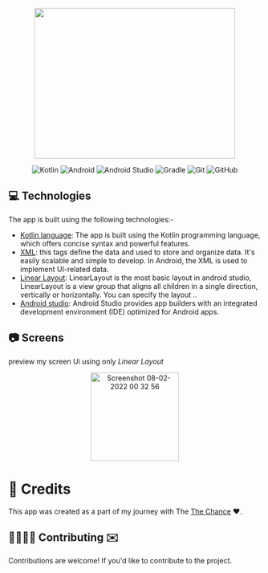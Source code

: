<p align="center">
  <img width ="400" height="300" src="https://github.com/shahlaa1212/Task_TokyoOlympicsApp_TheChance2/assets/74646502/1c522f07-3c7c-44fc-8499-0a2b976685e2.png">
</p>
<p align="center">
  <img src="https://img.shields.io/badge/kotlin-%237F52FF.svg?style=for-the-badge&logo=kotlin&logoColor=white" alt="Kotlin">
  <img src="https://img.shields.io/badge/Android-34A853.svg?style=for-the-badge&logo=Android&logoColor=white" alt="Android">
  <img src="https://img.shields.io/badge/Android%20Studio-3DDC84.svg?style=for-the-badge&logo=Android-Studio&logoColor=white" alt="Android Studio">
  <img src="https://img.shields.io/badge/Gradle-02303A.svg?style=for-the-badge&logo=Gradle&logoColor=white" alt="Gradle">
  <img src="https://img.shields.io/badge/git-%23F05033.svg?style=for-the-badge&logo=git&logoColor=white" alt="Git">
  <img src="https://img.shields.io/badge/github-%23121011.svg?style=for-the-badge&logo=github&logoColor=white" alt="GitHub">
</p>

## 💻 Technologies

The app is built using the following technologies:-

- [Kotlin language](https://kotlinlang.org/): The app is built using the Kotlin programming language, which offers concise syntax and powerful features.
- [XML](https://developer.android.com/reference/android/util/Xml): this tags define the data and used to store and organize data. It's easily scalable and simple to develop. In Android, the XML is used to implement UI-related data.
- [ Linear Layout](https://developer.android.com/develop/ui/views/layout/linear): LinearLayout is the most basic layout in android studio, LinearLayout is a view group that aligns all children in a single direction, vertically or horizontally. You can specify the layout ..
- [Android studio](https://developer.android.com/studio): Android Studio provides app builders with an integrated development environment (IDE) optimized for Android apps.

## 📷 Screens
 preview my screen Ui using only *Linear Layout*  
<p align="center">   
<img width="176" alt="Screenshot 08-02-2022 00 32 56" src="https://user-images.githubusercontent.com/74646502/182250665-e821667d-7e29-4c10-a9bc-e9268fa0707c.png">
</p>

# 🫶 Credits
This app was created as a part of my journey with The [The Chance](https://github.com/TheChance101) ❤️.

## 🫱🏼‍🫲🏻 Contributing ✉️ 
Contributions are welcome! If you'd like to contribute to the project.






